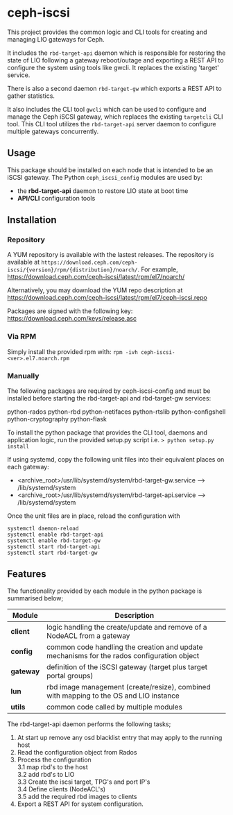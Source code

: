 # ceph-iscsi
This project provides the common logic and CLI tools for creating and managing
LIO gateways for Ceph.

It includes the ```rbd-target-api``` daemon which is responsible for restoring
the state of LIO following a gateway reboot/outage and exporting a REST API
to configure the system using tools like gwcli. It replaces the existing
'target' service.

There is also a second daemon ```rbd-target-gw``` which exports a REST API
to gather statistics.

It also includes the CLI tool ```gwcli``` which can be used to configure and
manage the Ceph iSCSI gateway, which replaces the existing ```targetcli```
CLI tool. This CLI tool utilizes the ```rbd-target-api``` server daemon to
configure multiple gateways concurrently.

## Usage
This package should be installed on each node that is intended to be an iSCSI
gateway. The Python ```ceph_iscsi_config``` modules are used by:
* the **rbd-target-api** daemon to restore LIO state at boot time
* **API/CLI** configuration tools

## Installation
### Repository
A YUM repository is available with the lastest releases.  The repository is available at `https://download.ceph.com/ceph-iscsi/{version}/rpm/{distribution}/noarch/`.  For example, https://download.ceph.com/ceph-iscsi/latest/rpm/el7/noarch/

Alternatively, you may download the YUM repo description at https://download.ceph.com/ceph-iscsi/latest/rpm/el7/ceph-iscsi.repo

Packages are signed with the following key: https://download.ceph.com/keys/release.asc

### Via RPM
Simply install the provided rpm with:
```rpm -ivh ceph-iscsi-<ver>.el7.noarch.rpm```

### Manually
The following packages are required by ceph-iscsi-config and must be
installed before starting the rbd-target-api and rbd-target-gw services:

python-rados
python-rbd
python-netifaces
python-rtslib
python-configshell
python-cryptography
python-flask

To install the python package that provides the CLI tool, daemons and
application logic, run the provided setup.py script i.e.
```> python setup.py install```

If using systemd, copy the following unit files into their equivalent places
on each gateway:
- <archive_root>/usr/lib/systemd/system/rbd-target-gw.service  --> /lib/systemd/system
- <archive_root>/usr/lib/systemd/system/rbd-target-api.service  --> /lib/systemd/system

Once the unit files are in place, reload the configuration with
```
systemctl daemon-reload
systemctl enable rbd-target-api
systemctl enable rbd-target-gw
systemctl start rbd-target-api
systemctl start rbd-target-gw
```

## Features
The functionality provided by each module in the python package is summarised below;

| Module | Description |
| --- | --- |
| **client** | logic handling the create/update and remove of a NodeACL from a gateway |
| **config** | common code handling the creation and update mechanisms for the rados configuration object |  
| **gateway** | definition of the iSCSI gateway (target plus target portal groups) |
| **lun** | rbd image management (create/resize), combined with mapping to the OS and LIO instance |
| **utils** | common code called by multiple modules |

The rbd-target-api daemon performs the following tasks;
  1. At start up remove any osd blacklist entry that may apply to the running host  
  2. Read the configuration object from Rados  
  3. Process the configuration  
  3.1 map rbd's to the host  
  3.2 add rbd's to LIO  
  3.3 Create the iscsi target, TPG's and port IP's  
  3.4 Define clients (NodeACL's)  
  3.5 add the required rbd images to clients  
  4. Export a REST API for system configuration.


